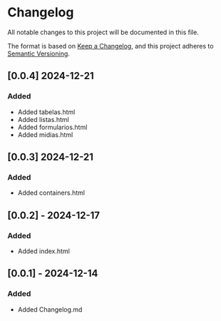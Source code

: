 # Changelog

All notable changes to this project will be documented in this file.

The format is based on [Keep a Changelog](https://keepachangelog.com/en/1.1.0/),
and this project adheres to [Semantic Versioning](https://semver.org/spec/v2.0.0.html).

## [0.0.4] 2024-12-21
### Added
- Added tabelas.html
- Added listas.html
- Added formularios.html
- Added midias.html

## [0.0.3] 2024-12-21
### Added
- Added containers.html

## [0.0.2] - 2024-12-17
### Added
- Added index.html

## [0.0.1] - 2024-12-14
### Added
- Added Changelog.md
